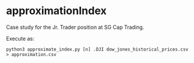 # approximationIndex

Case study for the Jr. Trader position at SG Cap Trading.

Execute as:

`python3 approximate_index.py [n] .DJI dow_jones_historical_prices.csv > approximation.csv`

